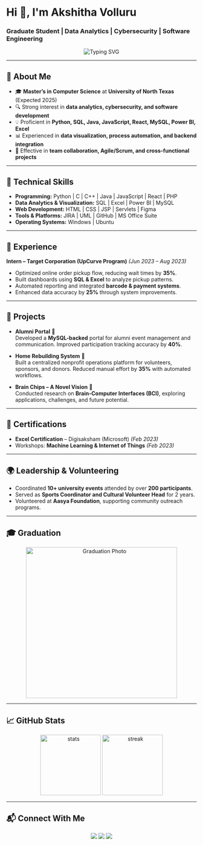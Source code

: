 # Hi 👋, I'm Akshitha Volluru
### Graduate Student | Data Analytics | Cybersecurity | Software Engineering

<p align="center">
  <img src="https://readme-typing-svg.herokuapp.com?font=Fira+Code&pause=1000&center=true&vCenter=true&width=600&lines=Computer+Science+Graduate+Student;Focused+on+Data+Analytics+%26+Cybersecurity;Experienced+in+Software+Development+%26+Visualization;Actively+Seeking+Internship+%26+Full-time+Opportunities" alt="Typing SVG" />
</p>

---

## 🌟 About Me  

- 🎓 **Master’s in Computer Science** at **University of North Texas** (Expected 2025)  
- 🔍 Strong interest in **data analytics, cybersecurity, and software development**  
- 💡 Proficient in **Python, SQL, Java, JavaScript, React, MySQL, Power BI, Excel**  
- 📊 Experienced in **data visualization, process automation, and backend integration**  
- 🤝 Effective in **team collaboration, Agile/Scrum, and cross-functional projects**  

---

## 🚀 Technical Skills  

- **Programming:** Python | C | C++ | Java | JavaScript | React | PHP  
- **Data Analytics & Visualization:** SQL | Excel | Power BI | MySQL  
- **Web Development:** HTML | CSS | JSP | Servlets | Figma  
- **Tools & Platforms:** JIRA | UML | GitHub | MS Office Suite  
- **Operating Systems:** Windows | Ubuntu  

---

## 💼 Experience  

**Intern – Target Corporation (UpCurve Program)** *(Jun 2023 – Aug 2023)*  
- Optimized online order pickup flow, reducing wait times by **35%**.  
- Built dashboards using **SQL & Excel** to analyze pickup patterns.  
- Automated reporting and integrated **barcode & payment systems**.  
- Enhanced data accuracy by **25%** through system improvements.  

---

## 📂 Projects  

- **Alumni Portal** 🏫  
  Developed a **MySQL-backed** portal for alumni event management and communication. Improved participation tracking accuracy by **40%**.  

- **Home Rebuilding System** 🏡  
  Built a centralized nonprofit operations platform for volunteers, sponsors, and donors. Reduced manual effort by **35%** with automated workflows.  

- **Brain Chips – A Novel Vision** 🧠  
  Conducted research on **Brain-Computer Interfaces (BCI)**, exploring applications, challenges, and future potential.  

---

## 📜 Certifications  

- **Excel Certification** – Digisaksham (Microsoft) *(Feb 2023)*  
- Workshops: **Machine Learning & Internet of Things** *(Feb 2023)*  

---

## 🌍 Leadership & Volunteering  

- Coordinated **10+ university events** attended by over **200 participants**.  
- Served as **Sports Coordinator and Cultural Volunteer Head** for 2 years.  
- Volunteered at **Aasya Foundation**, supporting community outreach programs.  

---

## 🎓 Graduation  

<p align="center">
  <img src="YOUR-GRADUATION-PHOTO-LINK" alt="Graduation Photo" width="400"/>
</p>

---

## 📈 GitHub Stats  

<p align="center">
  <img src="https://github-readme-stats.vercel.app/api?username=VolluruAkshitha&show_icons=true&theme=radical" alt="stats" height="160"/>
  <img src="https://github-readme-streak-stats.herokuapp.com/?user=VolluruAkshitha&theme=radical" alt="streak" height="160"/>
</p>

---

## 📬 Connect With Me  

<p align="center">
  <a href="mailto:volluruakshitha24@gmail.com"><img src="https://img.shields.io/badge/Email-D14836?style=for-the-badge&logo=gmail&logoColor=white"></a>
  <a href="https://www.linkedin.com/in/volluru-akshitha-0874a8208/"><img src="https://img.shields.io/badge/LinkedIn-0077B5?style=for-the-badge&logo=linkedin&logoColor=white"></a>
  <a href="https://github.com/VolluruAkshitha"><img src="https://img.shields.io/badge/GitHub-100000?style=for-the-badge&logo=github&logoColor=white"></a>
</p>

